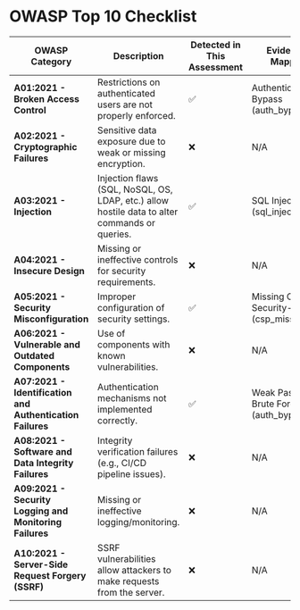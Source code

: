 # OWASP Top 10 Checklist

| OWASP Category | Description | Detected in This Assessment | Evidence / Mapping |
|----------------|-------------|-----------------------------|--------------------|
| **A01:2021 - Broken Access Control** | Restrictions on authenticated users are not properly enforced. | ✅ | Authentication Bypass (auth_bypass.md) |
| **A02:2021 - Cryptographic Failures** | Sensitive data exposure due to weak or missing encryption. | ❌ | N/A |
| **A03:2021 - Injection** | Injection flaws (SQL, NoSQL, OS, LDAP, etc.) allow hostile data to alter commands or queries. | ✅ | SQL Injection (sql_injection.md) |
| **A04:2021 - Insecure Design** | Missing or ineffective controls for security requirements. | ❌ | N/A |
| **A05:2021 - Security Misconfiguration** | Improper configuration of security settings. | ✅ | Missing Content-Security-Policy (csp_missing.md) |
| **A06:2021 - Vulnerable and Outdated Components** | Use of components with known vulnerabilities. | ❌ | N/A |
| **A07:2021 - Identification and Authentication Failures** | Authentication mechanisms not implemented correctly. | ✅ | Weak Password / Brute Force (auth_bypass.md) |
| **A08:2021 - Software and Data Integrity Failures** | Integrity verification failures (e.g., CI/CD pipeline issues). | ❌ | N/A |
| **A09:2021 - Security Logging and Monitoring Failures** | Missing or ineffective logging/monitoring. | ❌ | N/A |
| **A10:2021 - Server-Side Request Forgery (SSRF)** | SSRF vulnerabilities allow attackers to make requests from the server. | ❌ | N/A |
